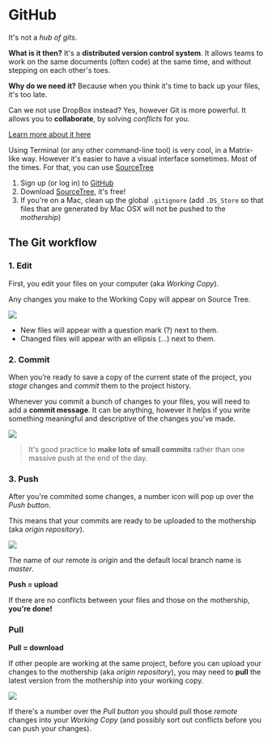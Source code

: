 # GitHub

It's not a *hub of gits*. 

**What is it then?** It's a **distributed version control system**. It allows teams to work on the same documents (often code) at the same time, and without stepping on each other's toes. 

**Why do we need it?** Because when you think it's time to back up your files, it's too late.

Can we not use DropBox instead? Yes, however Git is more powerful. It allows you to **collaborate**, by solving *conflicts* for you.

[Learn more about it here](https://try.github.io/)

Using Terminal (or any other command-line tool) is very cool, in a Matrix-like way. However it's easier to have a visual interface sometimes. Most of the times. For that, you can use [SourceTree](http://www.sourcetreeapp.com/)

1. Sign up (or log in) to [GitHub](https://github.com/)
2. Download [SourceTree](http://www.sourcetreeapp.com/), it's free!
3. If you're on a Mac, clean up the global `.gitignore` (add `.DS_Store` so that files that are generated by Mac OSX will not be pushed to the *mothership*)


<!-- 4. **Fork** [this repository](https://github.com/RavensbourneWebMedia/WEB14104)
5. **Clone** it to your computer
6. Put your stuff inside the `students > {yourName}` folder ([follow these instructions](https://github.com/RavensbourneWebMedia/WEB14104/tree/master/students)) -->

## The Git workflow

### 1. Edit

First, you edit your files on your computer (aka *Working Copy*).

Any changes you make to the Working Copy will appear on Source Tree.

![](https://raw.githubusercontent.com/RavensbourneWebMedia/guides/master/assets/git-edit.png)

* New files will appear with a question mark (?) next to them.
* Changed files will appear with an ellipsis (...) next to them.

### 2. Commit

When you’re ready to save a copy of the current state of the project, you *stage* changes and *commit* them to the project history.

Whenever you commit a bunch of changes to your files, you will need to add a **commit message**. It can be anything, however it helps if you write something meaningful and descriptive of the changes you've made.

![](https://raw.githubusercontent.com/RavensbourneWebMedia/guides/master/assets/git-commit.png)

> It's good practice to **make lots of small commits** rather than one massive push at the end of the day.

### 3. Push

After you're commited some changes, a number icon will pop up over the *Push button*. 

This means that your commits are ready to be uploaded to the mothership (aka *origin repository*).

![](https://raw.githubusercontent.com/RavensbourneWebMedia/guides/master/assets/git-push.png)

The name of our remote is *origin* and the default local branch name is *master*. 

**Push = upload**

If there are no conflicts between your files and those on the mothership, **you're done!**

### Pull

**Pull = download**

If other people are working at the same project, before you can upload your changes to the mothership (aka *origin repository*), you may need to **pull** the latest version from the mothership into your working copy. 

![](https://raw.githubusercontent.com/RavensbourneWebMedia/guides/master/assets/git-pull.png)

If there's a number over the *Pull button* you should pull those *remote* changes into your *Working Copy* (and possibly sort out conflicts before you can push your changes).

<!-- ### Pull request

Pull requests let you tell others about changes you've pushed to a Git repository. Once a pull request is sent, other people can review your changes, discuss potential modifications, and even push follow-up commits if necessary.

We'll [learn more about pull requests](https://help.github.com/articles/using-pull-requests/) later on in the unit. -->
